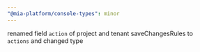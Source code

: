 ```yaml
---
"@mia-platform/console-types": minor
---
```


renamed field `action` of project and tenant saveChangesRules to `actions` and changed type
